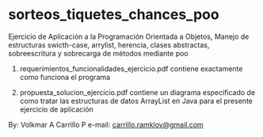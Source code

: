 # sorteos_tiquetes_chances_poo
Ejercicio de Aplicación a la Programación Orientada a Objetos, Manejo de estructuras swicth-case, arrylist, herencia, clases abstractas, sobreescritura y sobrecarga de métodos mediante poo

  1. requerimientos_funcionalidades_ejercicio.pdf contiene exactamente como funciona el programa
  
  2. propuesta_solucion_ejercicio.pdf contiene un diagrama especificado de como tratar las estructuras de datos ArrayList en Java para el presente ejercicio de aplicación
  
 By: Volkmar A Carrillo P
 e-mail: carrillo.ramklov@gmail.com

